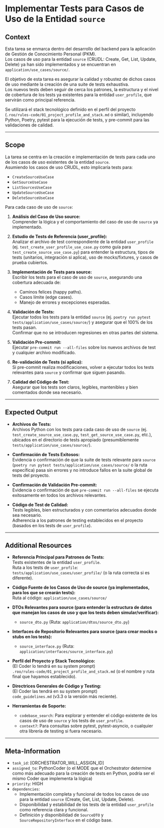 # Implementar Tests para Casos de Uso de la Entidad `source`

## Context

Esta tarea se enmarca dentro del desarrollo del backend para la aplicación de Gestión de Conocimiento Personal (PKM).  
Los casos de uso para la entidad `source` (CRUDL: Create, Get, List, Update, Delete) ya han sido implementados y se encuentran en `application/use_cases/source/`.

El objetivo de esta tarea es asegurar la calidad y robustez de dichos casos de uso mediante la creación de una suite de tests exhaustiva.  
Los nuevos tests deben seguir de cerca los patrones, la estructura y el nivel de cobertura de los tests ya existentes para la entidad `user_profile`, que servirán como principal referencia.

Se utilizará el stack tecnológico definido en el perfil del proyecto (`.roo/rules-code/01_project_profile_and_stack.md` o similar), incluyendo Python, Poetry, pytest para la ejecución de tests, y pre-commit para las validaciones de calidad.

---

## Scope

La tarea se centra en la creación e implementación de tests para cada uno de los casos de uso existentes de la entidad `source`.  
Asumiendo los casos de uso CRUDL, esto implicaría tests para:

- `CreateSourceUseCase`
- `GetSourceUseCase`
- `ListSourcesUseCase`
- `UpdateSourceUseCase`
- `DeleteSourceUseCase`

Para cada caso de uso de `source`:

1. **Análisis del Caso de Uso source:**  
   Comprender la lógica y el comportamiento del caso de uso de `source` ya implementado.

2. **Estudio de Tests de Referencia (user_profile):**  
   Analizar el archivo de test correspondiente de la entidad `user_profile` (ej. `test_create_user_profile_use_case.py` como guía para `test_create_source_use_case.py`) para entender la estructura, tipos de tests (unitarios, integración si aplica), uso de mocks/fixtures, y casos de prueba cubiertos.

3. **Implementación de Tests para source:**  
   Escribir los tests para el caso de uso de `source`, asegurando una cobertura adecuada de:
   - Caminos felices (happy paths).
   - Casos límite (edge cases).
   - Manejo de errores y excepciones esperadas.

4. **Validación de Tests:**  
   Ejecutar todos los tests para la entidad `source` (ej. `poetry run pytest tests/application/use_cases/source/`) y asegurar que el 100% de los tests pasan.  
   Confirmar que no se introducen regresiones en otras partes del sistema.

5. **Validación Pre-commit:**  
   Ejecutar `pre-commit run --all-files` sobre los nuevos archivos de test y cualquier archivo modificado.

6. **Re-validación de Tests (si aplica):**  
   Si pre-commit realiza modificaciones, volver a ejecutar todos los tests relevantes para `source` y confirmar que siguen pasando.

7. **Calidad del Código de Test:**  
   Asegurar que los tests son claros, legibles, mantenibles y bien comentados donde sea necesario.

---

## Expected Output

- **Archivos de Tests:**  
  Archivos Python con los tests para cada caso de uso de `source` (ej. `test_create_source_use_case.py`, `test_get_source_use_case.py`, etc.), ubicados en el directorio de tests apropiado (presumiblemente `tests/application/use_cases/source/`).

- **Confirmación de Tests Exitosos:**  
  Evidencia o confirmación de que la suite de tests relevante para `source` (`poetry run pytest tests/application/use_cases/source/` o la ruta específica) pasa sin errores y no introduce fallos en la suite global de tests del proyecto.

- **Confirmación de Validación Pre-commit:**  
  Evidencia o confirmación de que `pre-commit run --all-files` se ejecuta exitosamente en todos los archivos relevantes.

- **Código de Test de Calidad:**  
  Tests legibles, bien estructurados y con comentarios adecuados donde sea necesario.  
  Adherencia a los patrones de testing establecidos en el proyecto (basados en los tests de `user_profile`).

---

## Additional Resources

- **Referencia Principal para Patrones de Tests:**  
  Tests existentes de la entidad `user_profile`.  
  Ruta a los tests de `user_profile`: `tests/application/use_cases/user_profile/` (o la ruta correcta si es diferente).

- **Código Fuente de los Casos de Uso de source (ya implementados, para los que se crearán tests):**  
  Ruta al código: `application/use_cases/source/`

- **DTOs Relevantes para source (para entender la estructura de datos que manejan los casos de uso y que los tests deben simular/verificar):**  
  - `source_dto.py` (Ruta: `application/dtos/source_dto.py`)

- **Interfaces de Repositorio Relevantes para source (para crear mocks o stubs en los tests):**  
  - `source_interface.py` (Ruta: `application/interfaces/source_interface.py`)

- **Perfil del Proyecto y Stack Tecnológico:**  
  (El Coder lo tendrá en su system prompt)  
  `.roo/rules-code/01_project_profile_and_stack.md` (o el nombre y ruta final que hayamos establecido).

- **Directrices Generales de Código y Testing:**  
  (El Coder las tendrá en su system prompt)  
  `code_guidelines.md` (v3.3 o la versión más reciente).

- **Herramientas de Soporte:**  
  - `codebase_search`: Para explorar y entender el código existente de los casos de uso de `source` y los tests de `user_profile`.
  - `context7`: Para consultas sobre pytest, pytest-asyncio, o cualquier otra librería de testing si fuera necesario.

---

## Meta-Information

- `task_id`: [ORCHESTRATOR_WILL_ASSIGN_ID]
- `assigned_to`: PythonCoder (o el MODE que el Orchestrator determine como más adecuado para la creación de tests en Python, podría ser el mismo Coder que implementa la lógica)
- `priority`: HIGH
- `dependencies`:
  - Implementación completa y funcional de todos los casos de uso para la entidad `source` (Create, Get, List, Update, Delete).
  - Disponibilidad y estabilidad de los tests de la entidad `user_profile` como referencia clara y funcional.
  - Definición y disponibilidad de `SourceDTO` y `SourceRepositoryInterface` en el código base.